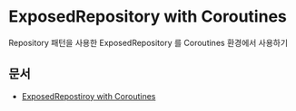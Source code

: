 # ExposedRepository with Coroutines

Repository 패턴을 사용한 ExposedRepository 를 Coroutines 환경에서 사용하기

## 문서

* [ExposedRepostiroy with Coroutines](https://debop.notion.site/ExposedRepository-with-Coroutines-1c32744526b080a1a6cbe2c86c2cb889)
